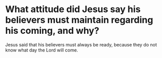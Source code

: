 # What attitude did Jesus say his believers must maintain regarding his coming, and why?

Jesus said that his believers must always be ready, because they do not know what day the Lord will come.
